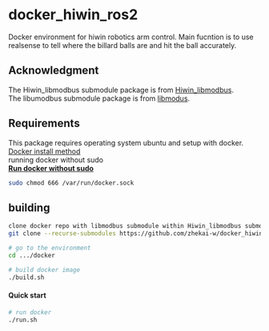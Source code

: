 # docker_hiwin_ros2
Docker environment for hiwin robotics arm control.
Main fucntion is to use realsense to tell where the billard balls are and hit the ball accurately.

## Acknowledgment
The Hiwin_libmodbus submodule package is from [Hiwin_libmodbus](https://github.com/tku-iarc/Hiwin_libmodbus.git).\
The libumodbus submodule package is from [libmodus](https://github.com/stephane/libmodbus.git).

## Requirements
This package requires operating system ubuntu and setup with docker.\
[Docker install method](https://docs.docker.com/engine/install/ubuntu/)\
running docker without sudo\
[**Run docker without sudo**](https://docs.docker.com/engine/install/linux-postinstall/)
```bash
sudo chmod 666 /var/run/docker.sock
```
## building 
```bash
clone docker repo with libmodbus submodule within Hiwin_libmodbus submodule to your pc
git clone --recurse-submodules https://github.com/zhekai-w/docker_hiwin_ros2_ws.git

# go to the environment
cd .../docker

# build docker image
./build.sh
```
#### Quick start
```bash
# run docker
./run.sh
